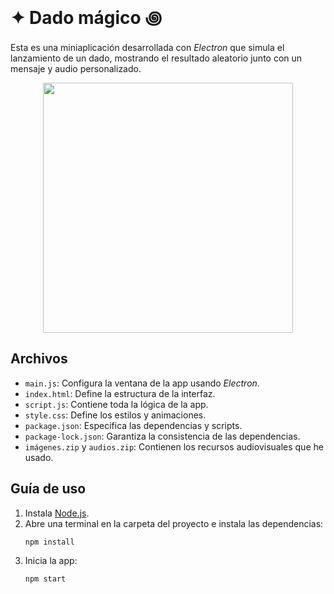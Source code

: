 # ✦ Dado mágico ꩜
Esta es una miniaplicación desarrollada con *Electron* que simula el lanzamiento de un dado, mostrando el resultado aleatorio junto con un mensaje y audio personalizado. 

<p align="center">
  <img src="demo.gif" width="400">
</p>

## Archivos
- `main.js`: Configura la ventana de la app usando *Electron*.
- `index.html`: Define la estructura de la interfaz.
- `script.js`: Contiene toda la lógica de la app.
- `style.css`: Define los estilos y animaciones.
- `package.json`: Especifica las dependencias y scripts.
- `package-lock.json`: Garantiza la consistencia de las dependencias.
- `imágenes.zip` y `audios.zip`: Contienen los recursos audiovisuales que he usado.

## Guía de uso  
1. Instala [Node.js](https://nodejs.org/es).  
2. Abre una terminal en la carpeta del proyecto e instala las dependencias:  
   ```sh
   npm install
3. Inicia la app:
    ```sh
    npm start
